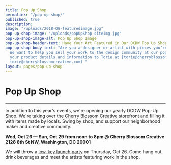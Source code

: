 ```yaml
---
title: Pop Up Shop
permalink: "/pop-up-shop/"
published: true
description: 
image: "/uploads/2018-OG-featuredimage.jpg"
pop-up-shop-image: "/uploads/popUpShop-siteImg.jpg"
pop-up-shop-image-alt: Pop Up Shop Image
pop-up-shop-header-text: Have Your Art Featured in Our DCDW Pop Up Shop!
pop-up-shop-body-text: "Are you a designer or artist with pieces you’re ready to sell?
  We want to help you sell your work to the design community at our pop up shop.\n\nSend
  your product details and information to Torie at [torie@cherryblossomcreative.com](mailto:
  torie@cherryblossomcreative.com) "
layout: pages/pop-up-shop
---
```


# Pop Up Shop

<hr class="title-divider">

In addition to this year's events, we're opening our yearly DCDW Pop-Up Shop. We're taking over the [Cherry Blossom Creative](http://cherryblossomcreative.com/) storefront and filling it with items made by locals. Swing by shop, and support our neighborhood maker and creative community.

**Wed, Oct 26 — Sun, Oct 29 from noon to 8pm @ Cherry Blossom Creative
2128 8th St NW, Washington, DC 20001**

We will throw a [low-key launch party](http://www.dcdesignweek.org/events/pop-up-shop-launch.html) on Thursday, Oct 26. Come hang out, drink beverages and meet the artists featuring work in the shop.